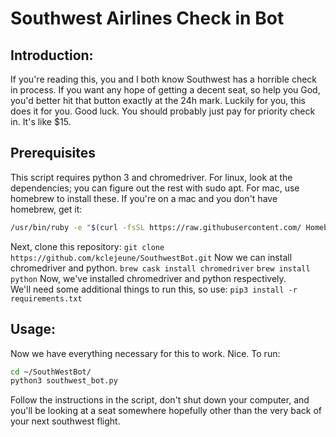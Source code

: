 # Southwest Airlines Check in Bot
## Introduction:
If you're reading this, you and I both know Southwest has a horrible check in process. If you want any hope of getting a decent seat, so help you God, you'd better hit that button exactly at the 24h mark. Luckily for you, this does it for you.  Good luck. You should probably just pay for priority check in. It's like $15.
    
## Prerequisites
This script requires python 3 and chromedriver. For linux, look at the dependencies; you can figure out the rest with sudo apt. For mac, use homebrew to install these. If you're on a mac and you don't have homebrew, get it:

```bash
/usr/bin/ruby -e "$(curl -fsSL https://raw.githubusercontent.com/ Homebrew/install/master/install)"
```
Next, clone this repository:
`git clone https://github.com/kclejeune/SouthwestBot.git`
Now we can install chromedriver and python.
`brew cask install chromedriver`
`brew install python`
Now, we've installed chromedriver and python respectively.  
We'll need some additional things to run this, so use:
`pip3 install -r requirements.txt`

## Usage:
Now we have everything necessary for this to work. Nice.
To run:
```bash
cd ~/SouthWestBot/
python3 southwest_bot.py
```
Follow the instructions in the script, don't shut down your computer, and you'll be looking at a seat somewhere hopefully other than the very back of your next southwest flight.


